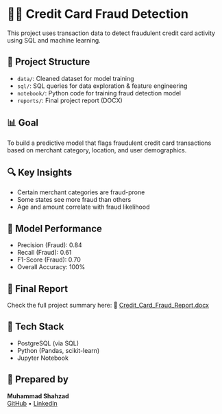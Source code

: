 # 🕵️‍♂️ Credit Card Fraud Detection

This project uses transaction data to detect fraudulent credit card activity using SQL and machine learning.

## 📁 Project Structure
- `data/`: Cleaned dataset for model training
- `sql/`: SQL queries for data exploration & feature engineering
- `notebook/`: Python code for training fraud detection model
- `reports/`: Final project report (DOCX)

## 📊 Goal
To build a predictive model that flags fraudulent credit card transactions based on merchant category, location, and user demographics.

## 🔍 Key Insights
- Certain merchant categories are fraud-prone
- Some states see more fraud than others
- Age and amount correlate with fraud likelihood

## 🧠 Model Performance
- Precision (Fraud): 0.84
- Recall (Fraud): 0.61
- F1-Score (Fraud): 0.70
- Overall Accuracy: 100%

## 📑 Final Report
Check the full project summary here:
📄 [Credit_Card_Fraud_Report.docx](https://drive.google.com/file/d/1w39mTsmca3-V9dh4aj3S27L_Qq2ZWC3c/view?usp=drive_link)

## 🚀 Tech Stack
- PostgreSQL (via SQL)
- Python (Pandas, scikit-learn)
- Jupyter Notebook

## 👤 Prepared by 
**Muhammad Shahzad**  
[GitHub](https://github.com/mshahzad021) • [LinkedIn](https://www.linkedin.com/in/mshahzad21/) 
